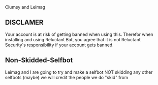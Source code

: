 Clumsy and Leimag

DISCLAMER
---------
Your account is at risk of getting banned when using this. Therefor when installing and using Reluctant Bot, you agree that it is not
Reluctant Security's responsibility if your account gets banned.

Non-Skidded-Selfbot
-------------------
Leimag and I are going to try and make a selfbot NOT skidding any other selfbots (maybe) we will credit the people we do "skid" from
